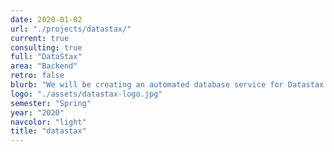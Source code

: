 ```yaml
---
date: 2020-01-02
url: "./projects/datastax/"
current: true
consulting: true
full: "DataStax"
area: "Backend"
retro: false
blurb: "We will be creating an automated database service for Datastax Apollo that migrates data from existing Cassandra databases to a new Apollo copy."
logo: "./assets/datastax-logo.jpg"
semester: "Spring"
year: "2020"
navcolor: "light"
title: "datastax"
---
```

